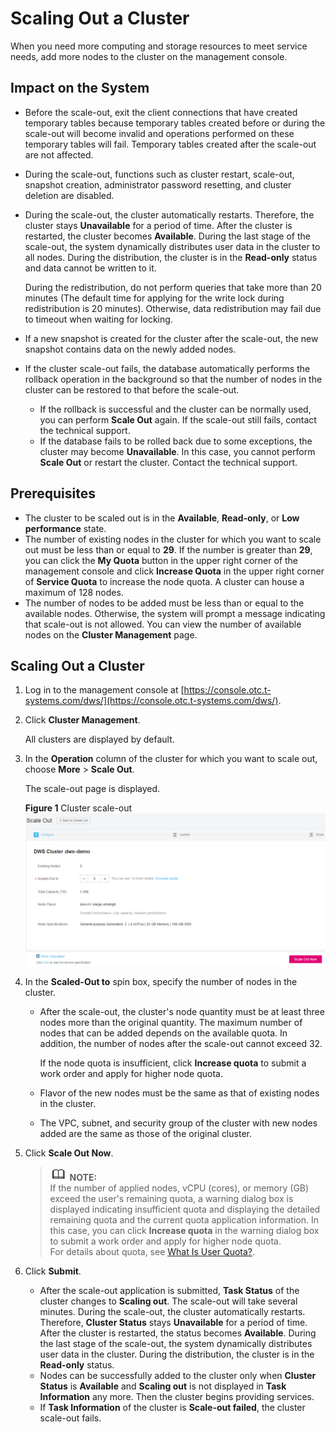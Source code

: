 # Scaling Out a Cluster<a name="dws_01_0023"></a>

When you need more computing and storage resources to meet service needs, add more nodes to the cluster on the management console.

## Impact on the System<a name="section60787995155336"></a>

-   Before the scale-out, exit the client connections that have created temporary tables because temporary tables created before or during the scale-out will become invalid and operations performed on these temporary tables will fail. Temporary tables created after the scale-out are not affected.
-   During the scale-out, functions such as cluster restart, scale-out, snapshot creation, administrator password resetting, and cluster deletion are disabled.
-   During the scale-out, the cluster automatically restarts. Therefore, the cluster stays  **Unavailable**  for a period of time. After the cluster is restarted, the cluster becomes  **Available**. During the last stage of the scale-out, the system dynamically distributes user data in the cluster to all nodes. During the distribution, the cluster is in the  **Read-only**  status and data cannot be written to it.

    During the redistribution, do not perform queries that take more than 20 minutes \(The default time for applying for the write lock during redistribution is 20 minutes\). Otherwise, data redistribution may fail due to timeout when waiting for locking. 

-   If a new snapshot is created for the cluster after the scale-out, the new snapshot contains data on the newly added nodes.
-   If the cluster scale-out fails, the database automatically performs the rollback operation in the background so that the number of nodes in the cluster can be restored to that before the scale-out.
    -   If the rollback is successful and the cluster can be normally used, you can perform  **Scale Out**  again. If the scale-out still fails, contact the technical support. 
    -   If the database fails to be rolled back due to some exceptions, the cluster may become  **Unavailable**. In this case, you cannot perform  **Scale Out**  or restart the cluster. Contact the technical support.


## Prerequisites<a name="section6414583815542"></a>

-   The cluster to be scaled out is in the  **Available**,  **Read-only**, or  **Low performance**  state.
-   The number of existing nodes in the cluster for which you want to scale out must be less than or equal to  **29**. If the number is greater than  **29**, you can click  the  **My Quota**  button  in the upper right corner of the management console and click  **Increase Quota**  in the upper right corner of  **Service Quota**  to increase the node quota. A cluster can house a maximum of 128 nodes.
-   The number of nodes to be added must be less than or equal to the available nodes. Otherwise, the system will prompt a message indicating that scale-out is not allowed. You can view the number of available nodes on the  **Cluster Management**  page.

## Scaling Out a Cluster<a name="section31992607155626"></a>

1.  Log in to the management console at  [https://console.otc.t-systems.com/dws/](https://console.otc.t-systems.com/dws/).
2.  Click  **Cluster Management**.

    All clusters are displayed by default.

3.  In the  **Operation**  column of the cluster for which you want to scale out, choose  **More**  \>  **Scale Out**.

    The scale-out page is displayed.

    **Figure  1**  Cluster scale-out<a name="fig109431040103511"></a>  
    ![](figures/cluster-scale-out.png "cluster-scale-out")

4.  In the  **Scaled-Out to**  spin box, specify the number of nodes in the cluster.
    -   After the scale-out, the cluster's node quantity must be at least three nodes more than the original quantity. The maximum number of nodes that can be added depends on the available quota. In addition, the number of nodes after the scale-out cannot exceed 32.

        If the node quota is insufficient, click  **Increase quota**  to submit a work order and apply for higher node quota.

    -   Flavor of the new nodes must be the same as that of existing nodes in the cluster.
    -   The VPC, subnet, and security group of the cluster with new nodes added are the same as those of the original cluster.

5.  Click  **Scale Out Now**.

    >![](public_sys-resources/icon-note.gif) **NOTE:**   
    >If the number of applied nodes, vCPU \(cores\), or memory \(GB\) exceed the user's remaining quota, a warning dialog box is displayed indicating insufficient quota and displaying the detailed remaining quota and the current quota application information. In this case, you can click  **Increase quota**  in the warning dialog box to submit a work order and apply for higher node quota.  
    >For details about quota, see  [What Is User Quota?](what-is-user-quota.md).  

6.  Click  **Submit**.
    -   After the scale-out application is submitted,  **Task Status**  of the cluster changes to  **Scaling out**. The scale-out will take several minutes. During the scale-out, the cluster automatically restarts. Therefore,  **Cluster Status**  stays  **Unavailable**  for a period of time. After the cluster is restarted, the status becomes  **Available**. During the last stage of the scale-out, the system dynamically distributes user data in the cluster. During the distribution, the cluster is in the  **Read-only**  status.
    -   Nodes can be successfully added to the cluster only when  **Cluster Status**  is  **Available**  and  **Scaling out**  is not displayed in  **Task Information**  any more. Then the cluster begins providing services.
    -   If  **Task Information**  of the cluster is  **Scale-out failed**, the cluster scale-out fails. 



